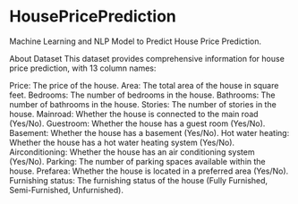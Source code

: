 # HousePricePrediction
Machine Learning and NLP Model to Predict House Price Prediction.

About Dataset
This dataset provides comprehensive information for house price prediction, with 13 column names:

Price: The price of the house.
Area: The total area of the house in square feet.
Bedrooms: The number of bedrooms in the house.
Bathrooms: The number of bathrooms in the house.
Stories: The number of stories in the house.
Mainroad: Whether the house is connected to the main road (Yes/No).
Guestroom: Whether the house has a guest room (Yes/No).
Basement: Whether the house has a basement (Yes/No).
Hot water heating: Whether the house has a hot water heating system (Yes/No).
Airconditioning: Whether the house has an air conditioning system (Yes/No).
Parking: The number of parking spaces available within the house.
Prefarea: Whether the house is located in a preferred area (Yes/No).
Furnishing status: The furnishing status of the house (Fully Furnished, Semi-Furnished, Unfurnished).
